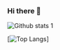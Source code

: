 ### Hi there 👋

<!--
**Fatmats/Fatmats** is a ✨ _special_ ✨ repository because its `README.md` (this file) appears on your GitHub profile.-->


![Github stats 1](https://github-readme-stats.vercel.app/api?username=Fatmats&show_icons=true&theme=gotham)

[![Top Langs](https://github-readme-stats.vercel.app/api/top-langs/?username=Fatmats&layout=compact)]


<!--Here are some ideas to get you started:

- 🔭 I’m currently working on ...
- 🌱 I’m currently learning ...
- 👯 I’m looking to collaborate on ...
- 🤔 I’m looking for help with ...
- 💬 Ask me about ...
- 📫 How to reach me: ...
- 😄 Pronouns: ...
- ⚡ Fun fact: ... 
-->

